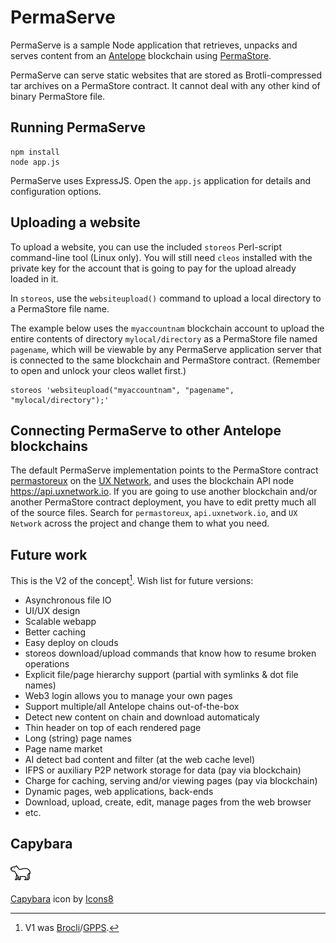 # PermaServe

PermaServe is a sample Node application that retrieves, unpacks and serves content from an [Antelope](https://antelope.io) blockchain using [PermaStore](https://github.com/FluxBP/pstore).

PermaServe can serve static websites that are stored as Brotli-compressed tar archives on a PermaStore contract. It cannot deal with any other kind of binary PermaStore file.

## Running PermaServe

```
npm install
node app.js
```

PermaServe uses ExpressJS. Open the ```app.js``` application for details and configuration options. 

## Uploading a website

To upload a website, you can use the included `storeos` Perl-script command-line tool (Linux only). You will still need `cleos` installed with the private key for the account that is going to pay for the upload already loaded in it.

In `storeos`, use the `websiteupload()` command to upload a local directory to a PermaStore file name.

The example below uses the `myaccountnam` blockchain account to upload the entire contents of directory `mylocal/directory` as a PermaStore file named `pagename`, which will be viewable by any PermaServe application server that is connected to the same blockchain and PermaStore contract. (Remember to open and unlock your cleos wallet first.)

```
storeos 'websiteupload("myaccountnam", "pagename", "mylocal/directory");'
```

## Connecting PermaServe to other Antelope blockchains

The default PermaServe implementation points to the PermaStore contract [permastoreux](https://explorer.uxnetwork.io/account/permastoreux) on the [UX Network](https://uxnetwork.io), and uses the blockchain API node https://api.uxnetwork.io. If you are going to use another blockchain and/or another PermaStore contract deployment, you have to edit pretty much all of the source files. Search for `permastoreux`, `api.uxnetwork.io`, and `UX Network` across the project and change them to what you need.

## Future work

This is the V2 of the concept[^1]. Wish list for future versions:

* Asynchronous file IO
* UI/UX design
* Scalable webapp
* Better caching
* Easy deploy on clouds
* storeos download/upload commands that know how to resume broken operations
* Explicit file/page hierarchy support (partial with symlinks & dot file names)
* Web3 login allows you to manage your own pages
* Support multiple/all Antelope chains out-of-the-box
* Detect new content on chain and download automaticaly
* Thin header on top of each rendered page
* Long (string) page names
* Page name market
* AI detect bad content and filter (at the web cache level)
* IFPS or auxiliary P2P network storage for data (pay via blockchain)
* Charge for caching, serving and/or viewing pages (pay via blockchain)
* Dynamic pages, web applications, back-ends
* Download, upload, create, edit, manage pages from the web browser
* etc.

## Capybara

![Capybara](/favicon.ico "Caybara icon by Icons8.com")

[Capybara](https://icons8.com/icon/uoOWMrUsQgHs/capybara) icon by [Icons8](https://icons8.com)

[^1]: V1 was [Brocli](https://github.com/fcecin/brocli)/[GPPS](https://github.com/fcecin/gpps).
